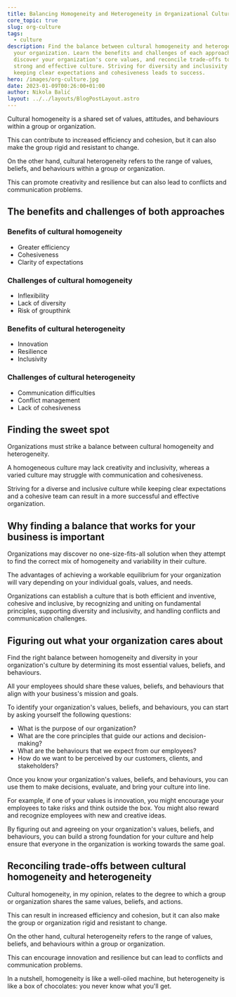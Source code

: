 ```yaml
---
title: Balancing Homogeneity and Heterogeneity in Organizational Culture
core_topic: true
slug: org-culture
tags:
  - culture
description: Find the balance between cultural homogeneity and heterogeneity in
  your organization. Learn the benefits and challenges of each approach,
  discover your organization's core values, and reconcile trade-offs to build a
  strong and effective culture. Striving for diversity and inclusivity while
  keeping clear expectations and cohesiveness leads to success.
hero: /images/org-culture.jpg
date: 2023-01-09T00:26:00+01:00
author: Nikola Balić
layout: ../../layouts/BlogPostLayout.astro
---
```

Cultural homogeneity is a shared set of values, attitudes, and behaviours within a group or organization.

This can contribute to increased efficiency and cohesion, but it can also make the group rigid and resistant to change.

On the other hand, cultural heterogeneity refers to the range of values, beliefs, and behaviours within a group or organization.

This can promote creativity and resilience but can also lead to conflicts and communication problems.

## The benefits and challenges of both approaches

### Benefits of cultural homogeneity

* Greater efficiency
* Cohesiveness
* Clarity of expectations

### Challenges of cultural homogeneity

* Inflexibility
* Lack of diversity
* Risk of groupthink

### Benefits of cultural heterogeneity

* Innovation
* Resilience
* Inclusivity

### Challenges of cultural heterogeneity

* Communication difficulties
* Conflict management
* Lack of cohesiveness

## Finding the sweet spot

Organizations must strike a balance between cultural homogeneity and heterogeneity.

A homogeneous culture may lack creativity and inclusivity, whereas a varied culture may struggle with communication and cohesiveness.

Striving for a diverse and inclusive culture while keeping clear expectations and a cohesive team can result in a more successful and effective organization.

## Why finding a balance that works for your business is important

Organizations may discover no one-size-fits-all solution when they attempt to find the correct mix of homogeneity and variability in their culture.

The advantages of achieving a workable equilibrium for your organization will vary depending on your individual goals, values, and needs.

Organizations can establish a culture that is both efficient and inventive, cohesive and inclusive, by recognizing and uniting on fundamental principles, supporting diversity and inclusivity, and handling conflicts and communication challenges.

## Figuring out what your organization cares about

Find the right balance between homogeneity and diversity in your organization's culture by determining its most essential values, beliefs, and behaviours.

All your employees should share these values, beliefs, and behaviours that align with your business's mission and goals.

To identify your organization's values, beliefs, and behaviours, you can start by asking yourself the following questions:

* What is the purpose of our organization?
* What are the core principles that guide our actions and decision-making?
* What are the behaviours that we expect from our employees?
* How do we want to be perceived by our customers, clients, and stakeholders?

Once you know your organization's values, beliefs, and behaviours, you can use them to make decisions, evaluate, and bring your culture into line.

For example, if one of your values is innovation, you might encourage your employees to take risks and think outside the box. You might also reward and recognize employees with new and creative ideas.

By figuring out and agreeing on your organization's values, beliefs, and behaviours, you can build a strong foundation for your culture and help ensure that everyone in the organization is working towards the same goal.

## Reconciling trade-offs between cultural homogeneity and heterogeneity

Cultural homogeneity, in my opinion, relates to the degree to which a group or organization shares the same values, beliefs, and actions. 

This can result in increased efficiency and cohesion, but it can also make the group or organization rigid and resistant to change.

On the other hand, cultural heterogeneity refers to the range of values, beliefs, and behaviours within a group or organization. 

This can encourage innovation and resilience but can lead to conflicts and communication problems.

In a nutshell, homogeneity is like a well-oiled machine, but heterogeneity is like a box of chocolates: you never know what you'll get.